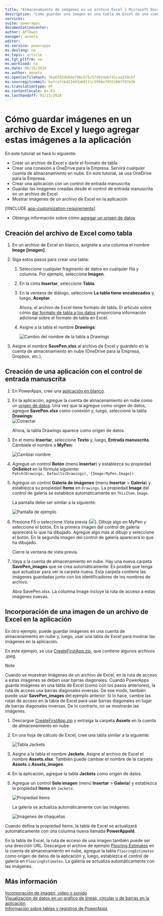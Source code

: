```yaml
---
title: "Almacenamiento de imágenes en un archivo Excel | Microsoft Docs"
description: "Cómo guardar una imagen en una tabla de Excel de una cuenta de almacenamiento en nube"
services: 
suite: powerapps
documentationcenter: 
author: AFTOwen
manager: anneta
editor: 
ms.service: powerapps
ms.devlang: na
ms.topic: article
ms.tgt_pltfrm: na
ms.workload: na
ms.date: 06/15/2016
ms.author: anneta
ms.openlocfilehash: 5ba6f02db0de796cb75c57d914abf41caa259cbf
ms.sourcegitcommit: 6afca7cb4234d3a60111c5950e7855106ff97e56
ms.translationtype: HT
ms.contentlocale: es-ES
ms.lasthandoff: 01/23/2018
---
```

# <a name="how-to-save-images-in-an-excel-file-and-then-add-these-images-to-your-app"></a>Cómo guardar imágenes en un archivo de Excel y luego agregar estas imágenes a la aplicación

En este tutorial se hará lo siguiente:

* Crear un archivo de Excel y darle el formato de tabla
* Crear una conexión a OneDrive para la Empresa. Servirá cualquier cuenta de almacenamiento en nube. En este tutorial, se usa OneDrive para la Empresa.
* Crear una aplicación con un control de entrada manuscrita
* Guardar las imágenes creadas desde el control de entrada manuscrita en un archivo de Excel
* Mostrar imágenes de un archivo de Excel en la aplicación

[!INCLUDE [app-customization-requirements](includes/app-customization-requirements.md)]
* Obtenga información sobre cómo [agregar un origen de datos](add-data-connection.md)

## <a name="create-the-excel-file-as-a-table"></a>Creación del archivo de Excel como tabla

1. En un archivo de Excel en blanco, asígnele a una columna el nombre **Image [imagen]**.
2. Siga estos pasos para crear una tabla:    
   
   1. Seleccione cualquier fragmento de datos en cualquier fila y columna. Por ejemplo, seleccione **Imagen**.
   2. En la cinta **Insertar**, seleccione **Tabla**.
   3. En la ventana de diálogo, seleccione **La tabla tiene encabezados** y, luego, **Aceptar**.
      
      Ahora, el archivo de Excel tiene formato de tabla. El artículo sobre cómo [dar formato de tabla a los datos](https://support.office.com/en-us/article/Format-an-Excel-table-6789619F-C889-495C-99C2-2F971C0E2370) proporciona información adicional sobre el formato de tabla en Excel.
   4. Asigne a la tabla el nombre **Drawings**:  
      
      ![Cambio del nombre de la tabla a Drawings](./media/tutorial-working-with-images-in-excel/drawings-table.png)
3. Asigne el nombre **SavePen.xlsx** al archivo de Excel y guárdelo en la cuenta de almacenamiento en nube (OneDrive para la Empresa, Dropbox, etc.).

## <a name="create-an-app-with-the-pen-control"></a>Creación de una aplicación con el control de entrada manuscrita
1. En PowerApps, cree una [aplicación en blanco](get-started-create-from-blank.md).
2. En la aplicación, agregue la cuenta de almacenamiento en nube como un [origen de datos](add-data-connection.md). Una vez que la agregue como origen de datos, agregue **SavePen.xlsx** como conexión y, luego, seleccione la tabla **Drawings**:  
   ![Conectar](./media/tutorial-working-with-images-in-excel/savepen.png)  
   
   Ahora, la tabla Drawings aparece como origen de datos.
3. En el menú **Insertar**, seleccione **Texto** y, luego, **Entrada manuscrita**. Cámbiele el nombre a **MyPen**:  
   
   ![Cambiar nombre](./media/tutorial-working-with-images-in-excel/rename-mypen.png)
4. Agregue un control **Botón** (menú **Insertar**) y establezca su propiedad **OnSelect** en la fórmula siguiente:  
   `Patch(Drawings, Defaults(Drawings), {Image:MyPen.Image})`
5. Agregue un control **Galería de imágenes** (menú **Insertar** > **Galería**) y establezca su propiedad **Items** en `Drawings`. La propiedad **Image** del control de galería se establece automáticamente en `ThisItem.Image`.
   
   La pantalla debe ser similar a la siguiente:  
   
   ![Pantalla de ejemplo](./media/tutorial-working-with-images-in-excel/screen.png)  
6. Presione F5 o seleccione Vista previa (![](./media/tutorial-working-with-images-in-excel/preview.png)). Dibuje algo en MyPen y seleccione el botón. En la primera imagen del control de galería aparecerá lo que ha dibujado. Agregue algo más al dibujo y seleccione el botón. En la segunda imagen del control de galería aparecerá lo que ha dibujado.
   
   Cierre la ventana de vista previa.
7. Vaya a la cuenta de almacenamiento en nube. Hay una nueva carpeta **SavePen_images** que se crea automáticamente. Es posible que tenga que actualizar para ver la carpeta nueva. Esta carpeta contiene las imágenes guardadas junto con los identificadores de los nombres de archivo.
   
    Abra SavePen.xlsx. La columna Image incluye la ruta de acceso a estas imágenes nuevas.

## <a name="add-the-image-in-an-excel-file-to-your-app"></a>Incorporación de una imagen de un archivo de Excel en la aplicación
En otro ejemplo, puede guardar imágenes en una cuenta de almacenamiento en nube y, luego, usar una tabla de Excel para mostrar las imágenes en la aplicación.

En este ejemplo, se usa [CreateFirstApp.zip](http://pwrappssamples.blob.core.windows.net/samples/CreateFirstApp.zip), que contiene algunos archivos .jpeg.

> [!NOTE]
> Cuando se muestran imágenes de un archivo de Excel, en la ruta de acceso a estas imágenes se deben usar barras diagonales. Cuando PowerApps guarda imágenes en una tabla de Excel (como con los pasos anteriores), la ruta de acceso usa barras diagonales inversas. De ese modo, también puede usar **SavePen_images** del ejemplo anterior. Si lo hace, cambie las rutas de acceso en la tabla de Excel para usar barras diagonales en lugar de barras diagonales inversas. De lo contrario, no se mostrarán las imágenes.  

1. Descargue [CreateFirstApp.zip](http://pwrappssamples.blob.core.windows.net/samples/CreateFirstApp.zip) y extraiga la carpeta **Assets** en la cuenta de almacenamiento en nube.
2. En una hoja de cálculo de Excel, cree una tabla similar a la siguiente:
   
    ![Tabla Jackets](./media/tutorial-working-with-images-in-excel/jackets.png)
3. Asigne a la tabla el nombre **Jackets**. Asigne al archivo de Excel el nombre **Assets.xlsx**. También puede cambiar el nombre de la carpeta **Assets** a **Assets_images**.
4. En la aplicación, agregue la tabla **Jackets** como origen de datos.  
5. Agregue un control **Solo imagen** (menú **Insertar** > **Galería**) y establezca la propiedad **Items** en `Jackets`:  
   
    ![Propiedad Items](./media/tutorial-working-with-images-in-excel/items-jackets.png)
   
    La galería se actualiza automáticamente con las imágenes:  
   
    ![Imágenes de chaquetas](./media/tutorial-working-with-images-in-excel/images.png)

Cuando defina la propiedad Items, la tabla de Excel se actualizará automáticamente con una columna nueva llamada **PowerAppsId**.

En la tabla de Excel, la ruta de acceso de una imagen también puede ser una dirección URL. Descargue el archivo de ejemplo [Flooring Estimates](http://pwrappssamples.blob.core.windows.net/samples/FlooringEstimates.xlsx) en la cuenta de almacenamiento en nube, agregue la tabla `FlooringEstimates` como origen de datos de la aplicación y, luego, establezca el control de galería en `FlooringEstimates`. La galería se actualiza automáticamente con las imágenes.

## <a name="learn-more"></a>Más información
[Incorporación de imagen, vídeo o sonido](add-images-pictures-audio-video.md)  
[Visualización de datos en un gráfico de líneas, circular o de barras en la aplicación](use-line-pie-bar-chart.md)  
[Información sobre tablas y registros de PowerApps](working-with-tables.md)

